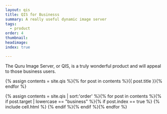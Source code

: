 ```yaml
---
layout: qis
title: QIS for Businesss
summary: A really useful dynamic image server
tags:
  - product
order: 4
thumbnail:
headimage:
index: true

---
```


The Quru Image Server, or QIS, is a truly wonderful product and will appeal to those business users.

{% assign contents = site.qis %}{% for post in contents %}{{ post.title }}{% endfor %}






<div class="grid clearfix">
  {% assign contents = site.qis | sort:'order' %}{% for post in contents %}{% if post.target | lowercase == "business" %}{% if post.index == true %}
  {% include cell.html %}
  {% endif %}{% endif %}{% endfor %}
</div>
